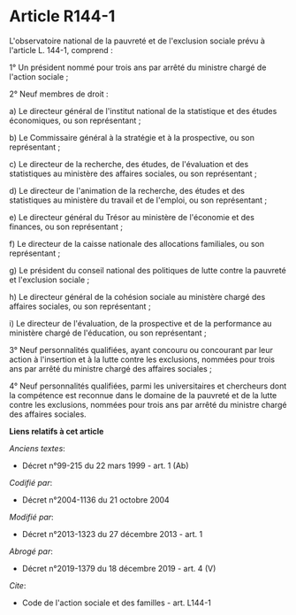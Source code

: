 # Article R144-1

L'observatoire national de la pauvreté et de l'exclusion sociale prévu à l'article L. 144-1, comprend : 

1° Un président nommé pour trois ans par arrêté du ministre chargé de l'action sociale ; 

2° Neuf membres de droit : 

a) Le directeur général de l'institut national de la statistique et des études économiques, ou son représentant ; 

b) Le Commissaire général à la stratégie et à la prospective, ou son représentant ; 

c) Le directeur de la recherche, des études, de l'évaluation et des statistiques au ministère des affaires sociales, ou son
représentant ; 

d) Le directeur de l'animation de la recherche, des études et des statistiques au ministère du travail et de l'emploi, ou son
représentant ; 

e) Le directeur général du Trésor au ministère de l'économie et des finances, ou son représentant ; 

f) Le directeur de la caisse nationale des allocations familiales, ou son représentant ; 

g) Le président du conseil national des politiques de lutte contre la pauvreté et l'exclusion sociale ; 

h) Le directeur général de la cohésion sociale au ministère chargé des affaires sociales, ou son représentant ; 

i) Le directeur de l'évaluation, de la prospective et de la performance au ministère chargé de l'éducation, ou son
représentant ;

3° Neuf personnalités qualifiées, ayant concouru ou concourant par leur action à l'insertion et à la lutte contre les
exclusions, nommées pour trois ans par arrêté du ministre chargé des affaires sociales ; 

4° Neuf personnalités qualifiées, parmi les universitaires et chercheurs dont la compétence est reconnue dans le domaine de
la pauvreté et de la lutte contre les exclusions, nommées pour trois ans par arrêté du ministre chargé des affaires sociales.

**Liens relatifs à cet article**

_Anciens textes_:

  - Décret n°99-215 du 22 mars 1999 - art. 1 (Ab)

_Codifié par_:

  - Décret n°2004-1136 du 21 octobre 2004

_Modifié par_:

  - Décret n°2013-1323 du 27 décembre 2013 - art. 1

_Abrogé par_:

  - Décret n°2019-1379 du 18 décembre 2019 - art. 4 (V)

_Cite_:

  - Code de l'action sociale et des familles - art. L144-1
